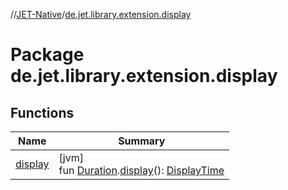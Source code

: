 //[JET-Native](../../index.md)/[de.jet.library.extension.display](index.md)

# Package de.jet.library.extension.display

## Functions

| Name | Summary |
|---|---|
| [display](display.md) | [jvm]<br>fun [Duration](https://kotlinlang.org/api/latest/jvm/stdlib/kotlin.time/-duration/index.html).[display](display.md)(): [DisplayTime](../de.jet.library.tool.timing.calendar/-display-time/index.md) |
